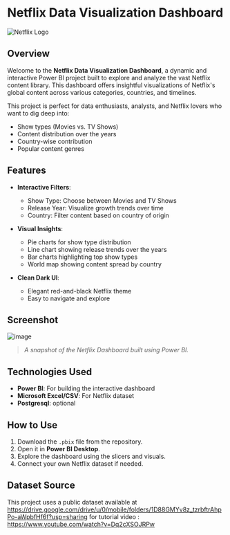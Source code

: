 # Netflix Data Visualization Dashboard

![Netflix Logo](https://github.com/user-attachments/assets/4ac872da-a3be-4060-96a6-0a64438217b0)


## Overview

Welcome to the **Netflix Data Visualization Dashboard**, a dynamic and interactive Power BI project built to explore and analyze the vast Netflix content library. This dashboard offers insightful visualizations of Netflix's global content across various categories, countries, and timelines.

This project is perfect for data enthusiasts, analysts, and Netflix lovers who want to dig deep into:
- Show types (Movies vs. TV Shows)
- Content distribution over the years
- Country-wise contribution
- Popular content genres

## Features

- **Interactive Filters**:
  - Show Type: Choose between Movies and TV Shows
  - Release Year: Visualize growth trends over time
  - Country: Filter content based on country of origin

- **Visual Insights**:
  - Pie charts for show type distribution
  - Line chart showing release trends over the years
  - Bar charts highlighting top show types
  - World map showing content spread by country

- **Clean Dark UI**:
  - Elegant red-and-black Netflix theme
  - Easy to navigate and explore

## Screenshot
![image](https://github.com/user-attachments/assets/f4691030-adf4-43bf-880c-7a0cf996582f)



> *A snapshot of the Netflix Dashboard built using Power BI.*

## Technologies Used

- **Power BI**: For building the interactive dashboard
- **Microsoft Excel/CSV**: For Netflix dataset
- **Postgresql**: optional

## How to Use

1. Download the `.pbix` file from the repository.
2. Open it in **Power BI Desktop**.
3. Explore the dashboard using the slicers and visuals.
4. Connect your own Netflix dataset if needed.

## Dataset Source

This project uses a public dataset available at https://drive.google.com/drive/u/0/mobile/folders/1D88GMYv8z_tzrbftrAhpPo-aWpbfHf6f?usp=sharing
for tutorial video : https://www.youtube.com/watch?v=Dq2cXSOJRPw


